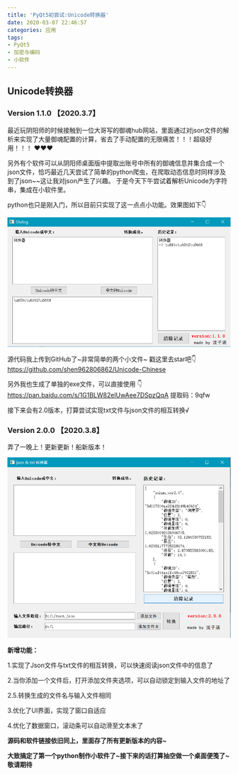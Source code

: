 ```yaml
---
title: 'PyQt5初尝试:Unicode转换器'
date: 2020-03-07 22:46:57
categories: 应用
tags:
- PyQt5
- 加密与编码
- 小软件
---
```


## Unicode转换器

### Version 1.1.0 【2020.3.7】

最近玩阴阳师的时候接触到一位大哥写的御魂hub网站，里面通过对json文件的解析来实现了大量御魂配置的计算，省去了手动配置的无限痛苦！！！超级好用！！！ ❤❤❤

另外有个软件可以从阴阳师桌面版中提取出账号中所有的御魂信息并集合成一个json文件，恰巧最近几天尝试了简单的python爬虫，在爬取动态信息时同样涉及到了json~~这让我对json产生了兴趣。
于是今天下午尝试着解析Unicode为字符串，集成在小软件里。

python也只是刚入门，所以目前只实现了这一点点小功能。效果图如下👇

![img](PyQt5初尝试-Unicode转换器/UI.png)

源代码我上传到GitHub了~非常简单的两个小文件~ 戳这里去star吧👇https://github.com/shen962806862/Unicode-Chinese

另外我也生成了单独的exe文件，可以直接使用 👇https://pan.baidu.com/s/1G1BLW82elUwAee7DSpzQqA 提取码：9qfw

接下来会有2.0版本，打算尝试实现txt文件与json文件的相互转换√

###  Version 2.0.0 【2020.3.8】

弄了一晚上！更新更新！船新版本！

![img](PyQt5初尝试-Unicode转换器/UI-1.png)

**新增功能：**

1.实现了Json文件与txt文件的相互转换，可以快速阅读json文件中的信息了

2.当你添加一个文件后，打开添加文件夹选项，可以自动锁定到输入文件的地址了

2.5.转换生成的文件名与输入文件相同

3.优化了UI界面，实现了窗口自适应

4.优化了数据窗口，滚动条可以自动滑至文本末了

**源码和软件链接依旧同上，里面存了所有更新版本的内容~**

**大致搞定了第一个python制作小软件了~接下来的话打算抽空做一个桌面便笺了~敬请期待**

